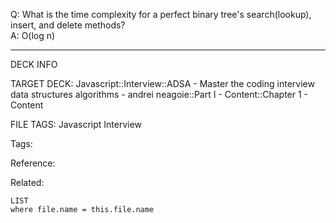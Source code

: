Q: What is the time complexity for a perfect binary tree's search(lookup), insert, and delete methods?  
A: O(log n)
<!--ID: 1690027054667-->

---

DECK INFO

TARGET DECK: Javascript::Interview::ADSA - Master the coding interview data structures algorithms - andrei neagoie::Part I - Content::Chapter 1 - Content

FILE TAGS: Javascript Interview

Tags:

Reference:

Related:

```dataview
LIST
where file.name = this.file.name
```
